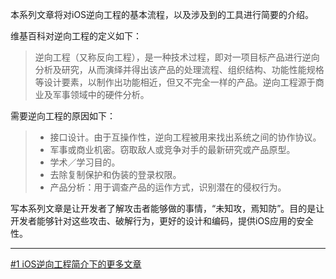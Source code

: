 本系列文章将对iOS逆向工程的基本流程，以及涉及到的工具进行简要的介绍。


维基百科对逆向工程的定义如下：

> 逆向工程（又称反向工程），是一种技术过程，即对一项目标产品进行逆向分析及研究，从而演绎并得出该产品的处理流程、组织结构、功能性能规格等设计要素，以制作出功能相近，但又不完全一样的产品。逆向工程源于商业及军事领域中的硬件分析。



需要逆向工程的原因如下：

> * 接口设计。由于互操作性，逆向工程被用来找出系统之间的协作协议。
> * 军事或商业机密。窃取敌人或竞争对手的最新研究或产品原型。
> * 学术／学习目的。
> * 去除复制保护和伪装的登录权限。
> * 产品分析：用于调查产品的运作方式，识别潜在的侵权行为。


写本系列文章是让开发者了解攻击者能够做的事情，“未知攻，焉知防”。目的是让开发者能够针对这些攻击、破解行为，更好的设计和编码，提供iOS应用的安全性。


***
[#1 iOS逆向工程简介下的更多文章](http://security.ios-wiki.com/issue-1/)
